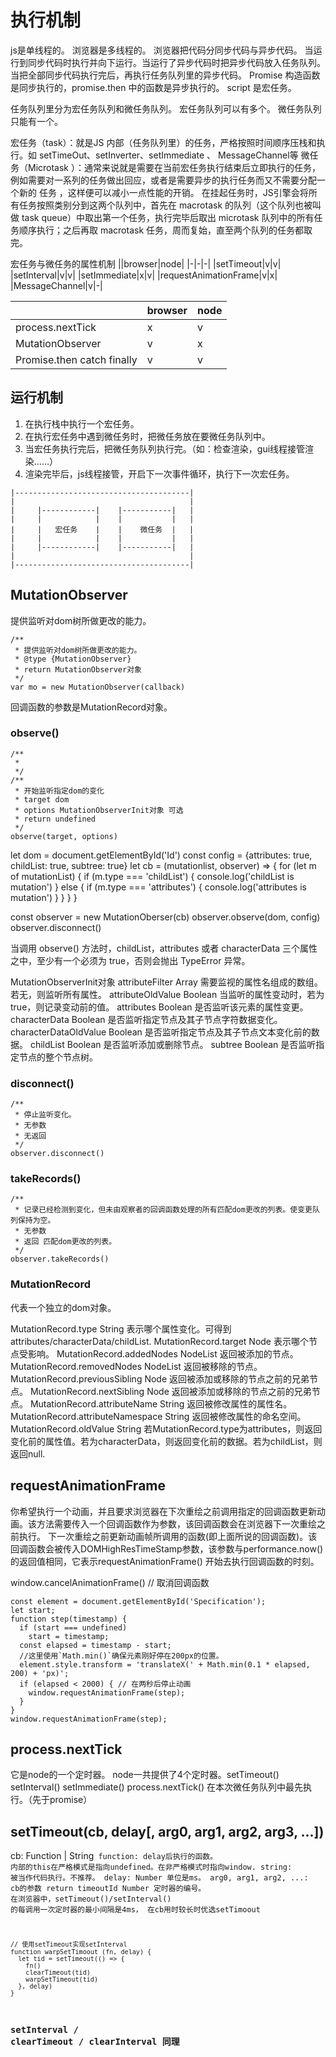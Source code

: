 # 执行机制

js是单线程的。
浏览器是多线程的。
浏览器把代码分同步代码与异步代码。
当运行到同步代码时执行并向下运行。当运行了异步代码时把异步代码放入任务队列。
当把全部同步代码执行完后，再执行任务队列里的异步代码。
Promise 构造函数是同步执行的，promise.then 中的函数是异步执行的。
script 是宏任务。

任务队列里分为宏任务队列和微任务队列。
宏任务队列可以有多个。
微任务队列只能有一个。

宏任务（task）：就是JS 内部（任务队列里）的任务，严格按照时间顺序压栈和执行。如 setTimeOut、setInverter、setImmediate 、 MessageChannel等
微任务（Microtask ）：通常来说就是需要在当前宏任务执行结束后立即执行的任务，例如需要对一系列的任务做出回应，或者是需要异步的执行任务而又不需要分配一个新的 任务 ，这样便可以减小一点性能的开销。
在挂起任务时，JS引擎会将所有任务按照类别分到这两个队列中，首先在 macrotask 的队列（这个队列也被叫做 task queue）中取出第一个任务，执行完毕后取出 microtask 队列中的所有任务顺序执行；之后再取 macrotask 任务，周而复始，直至两个队列的任务都取完。

宏任务与微任务的属性机制
||browser|node|
|-|-|-|
|setTimeout|v|v|
|setInterval|v|v|
|setImmediate|x|v|
|requestAnimationFrame|v|x|
|MessageChannel|v|-|

||browser|node|
|-|-|-|
|process.nextTick|x|v|
|MutationObserver|v|x|
|Promise.then catch finally|v|v|

## 运行机制

1. 在执行栈中执行一个宏任务。
2. 在执行宏任务中遇到微任务时，把微任务放在要微任务队列中。
3. 当宏任务执行完后，把微任务队列执行完。（如：检查渲染，gui线程接管渲染……）
4. 渲染完毕后，js线程接管，开启下一次事件循环，执行下一次宏任务。

```
|---------------------------------------|
|                                       |
|     |------------|    |-----------|   |
|     |            |    |           |   |
|     |   宏任务    |    |    微任务  |   |
|     |            |    |           |   |
|     |------------|    |-----------|   |
|                                       |
|---------------------------------------|
```

## MutationObserver

提供监听对dom树所做更改的能力。

```
/**
 * 提供监听对dom树所做更改的能力。
 * @type {MutationObserver}
 * return MutationObserver对象
 */
var mo = new MutationObserver(callback)
```

回调函数的参数是MutationRecord对象。

### observe()

```
/**
 * 
 */
/**
 * 开始监听指定dom的变化
 * target dom
 * options MutationObserverInit对象 可选
 * return undefined
 */
observe(target, options)
```

let dom = document.getElementById('Id')
const config = {attributes: true, childList: true, subtree: true}
let cb = (mutationlist, observer) => {
  for (let m of mutationList) {
    if (m.type === 'childList') {
      console.log('childList is mutation')
    } else {
      if (m.type === 'attributes') {
        console.log('attributes is mutation')
      }
    }
  }
}

const observer = new MutationOberser(cb)
observer.observe(dom, config)
observer.disconnect()

当调用 observe() 方法时，childList，attributes 或者 characterData 三个属性之中，至少有一个必须为 true，否则会抛出 TypeError 异常。

MutationObserverInit对象
attributeFilter          Array     需要监视的属性名组成的数组。若无，则监听所有属性。
attributeOldValue        Boolean   当监听的属性变动时，若为true，则记录变动前的值。
attributes               Boolean   是否监听该元素的属性变更。
characterData            Boolean   是否监听指定节点及其子节点字符数据变化。
characterDataOldValue    Boolean   是否监听指定节点及其子节点文本变化前的数据。
childList                Boolean   是否监听添加或删除节点。
subtree                  Boolean   是否监听指定节点的整个节点树。

### disconnect()

```
/**
 * 停止监听变化。
 * 无参数
 * 无返回
 */
observer.disconnect()
```

### takeRecords()

```
/**
 * 记录已经检测到变化，但未由观察者的回调函数处理的所有匹配dom更改的列表。使变更队列保持为空。
 * 无参数
 * 返回 匹配dom更改的列表。
 */
observer.takeRecords()
```

### MutationRecord

代表一个独立的dom对象。

MutationRecord.type String 表示哪个属性变化。可得到attributes/characterData/childList.
MutationRecord.target Node 表示哪个节点受影响。
MutationRecord.addedNodes NodeList 返回被添加的节点。
MutationRecord.removedNodes NodeList 返回被移除的节点。
MutationRecord.previousSibling Node 返回被添加或移除的节点之前的兄弟节点。
MutationRecord.nextSibling Node 返回被添加或移除的节点之前的兄弟节点。
MutationRecord.attributeName String 返回被修改属性的属性名。
MutationRecord.attributeNamespace String 返回被修改属性的命名空间。
MutationRecord.oldValue String 若MutationRecord.type为attributes，则返回变化前的属性值。若为characterData，则返回变化前的数据。若为childList，则返回null.

## requestAnimationFrame

你希望执行一个动画，并且要求浏览器在下次重绘之前调用指定的回调函数更新动画。该方法需要传入一个回调函数作为参数，该回调函数会在浏览器下一次重绘之前执行。
下一次重绘之前更新动画帧所调用的函数(即上面所说的回调函数)。该回调函数会被传入DOMHighResTimeStamp参数，该参数与performance.now()的返回值相同，它表示requestAnimationFrame() 开始去执行回调函数的时刻。

window.cancelAnimationFrame() // 取消回调函数

```
const element = document.getElementById('Specification');
let start;
function step(timestamp) {
  if (start === undefined)
    start = timestamp;
  const elapsed = timestamp - start;
  //这里使用`Math.min()`确保元素刚好停在200px的位置。
  element.style.transform = 'translateX(' + Math.min(0.1 * elapsed, 200) + 'px)';
  if (elapsed < 2000) { // 在两秒后停止动画
    window.requestAnimationFrame(step);
  }
}
window.requestAnimationFrame(step);
```

## process.nextTick

它是node的一个定时器。
node一共提供了4个定时器。setTimeout() setInterval() setImmediate() process.nextTick()
在本次微任务队列中最先执行。（先于promise）

## setTimeout(cb, delay[, arg0, arg1, arg2, arg3, ...])

cb:                    Function | String<code>
                       function: delay后执行的函数。
                                  内部的this在严格模式是指向undefined。在非严格模式时指向window.
                       string:   被当作代码执行。不推荐。
delay:                 Number 单位是ms。
arg0, arg1, arg2, ...: cb的参数
return timeoutId Number 定时器的编号。
在浏览器中，setTimeout()/setInterval() 的每调用一次定时器的最小间隔是4ms，
在cb用时较长时优选setTimoout

```
// 使用setTimeout实现setInterval
function warpSetTimoout (fn, delay) {
  let tid = setTimeout(() => {
    fn()
    clearTimeout(tid)
    warpSetTimeout(tid)
  }, delay)
}
```

### setInterval / clearTimeout / clearInterval 同理





